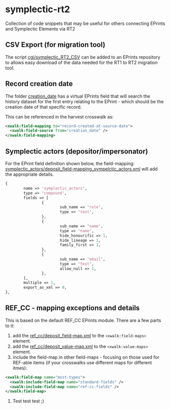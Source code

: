 # symplectic-rt2
Collection of code snippets that may be useful for others connecting EPrints and Symplectic Elements via RT2

## CSV Export (for migration tool)
The script [cgi/symplectic_RT2_CSV](cgi/symplectic_RT2_CSV) can be added to an EPrints repository to allows easy 
download of the data needed for the RT1 to RT2 migration tool.


## Record creation date
The folder [creation_date](creation_date/) has a virtual EPrints field that will search the history dataset for
the first entry relating to the EPrint - which should be the creation date of that specific record.

This can be referenced in the harvest crosswalk as:
```xml
<xwalk:field-mapping to="record-created-at-source-date">
  <xwalk:field-source from="creation_date" />
</xwalk:field-mapping>
```

## Symplectic actors (depositor/impersonator)

For the EPrint field definition shown below, the field-mapping:
[symplectic_actors/deposit_field-mapping_sympelctic_actors.xml](symplectic_actors/deposit_field-mapping_sympelctic_actors.xml)
will add the appropriate details.


```perl
{
        name => 'symplectic_actors',
        type => 'compound',
        fields => [
                {
                        sub_name => 'role',
                        type => 'text',
                },
                {
                        sub_name => 'name',
                        type => 'name',
                        hide_honourific => 1,
                        hide_lineage => 1,
                        family_first => 1,
                },
                {
                        sub_name => 'email',
                        type => 'text',
                        allow_null => 1,
                },
        ],
        multiple => 1,
        export_as_xml => 0,
},
```

## REF_CC - mapping exceptions and details
This is based on the default REF_CC EPrints module. There are a few parts to it:

1) add the [ref_cc/deposit_field-map.xml](ref_cc/deposit_field-map.xml) to the `<xwalk:field-maps>` element.
1) add the [ref_cc/deposit_value-map.xml](ref_cc/deposit_value-map.xml) to the `<xwalk:value-maps>` element.
1) include the field-map in other field-maps - focusing on those used for REF-able items (if your crosswalks use different maps for different itmes):
```xml
<xwalk:field-map name="most-types">
  <xwalk:include-field-map name="standard-fields" />
  <xwalk:include-field-map name="ref-cc-fields" />
</xwalk:field-map>

```
1) Test test test ;)
